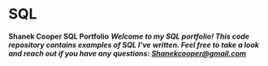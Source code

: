 # SQL
**Shanek Cooper SQL Portfolio**
***Welcome to my SQL portfolio! This code repository contains examples of SQL I've written. Feel free to take a look and reach out if you have any questions: Shanekcooper@gmail.com***
